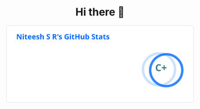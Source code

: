 <!--  
**GodOfZap/GodOfZap** is a ✨ _special_ ✨ repository because its `README.md` (this file) appears on your GitHub profile.

Here are some ideas to get you started:
-
- 🔭 I’m currently working on ...
- 🌱 I’m currently learning ...
- 👯 I’m looking to collaborate on ...
- 🤔 I’m looking for help with ...
- 💬 Ask me about ...
- 📫 How to reach me: ...
- 😄 Pronouns: ...
- ⚡ Fun fact: ...
-->
<h1 align="center">Hi there 👋 </h1>

<p align="left">
  <img src="https://raw.githubusercontent.com/GodOfZap/GodOfZap/main/generated/stats.svg" />
</p>

<!--<p align="center">
  <img src="https://raw.githubusercontent.com/GodOfZap/GodOfZap/main/generated/streak.svg" />
</p>
